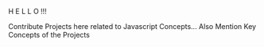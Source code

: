 
H E L L O !!!

Contribute Projects here related to Javascript Concepts...
Also Mention Key Concepts of the Projects 

